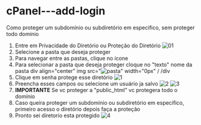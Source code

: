 # cPanel---add-login
Como proteger um subdomínio ou subdiretório em especifico, sem proteger todo dominio

1. Entre em Privacidade do Diretório ou Proteção do Diretório ![01](https://user-images.githubusercontent.com/79819298/135649338-586dfb8c-092b-4581-b6ae-707cda19b769.JPG)
2. Selecione a pasta que deseja proteger
3. Para navegar entre as pastas, clique no ícone
4. Para selecionar a pasta que deseja proteger cloque no "texto" nome da pasta  div align="center"
img src="![pasta](https://user-images.githubusercontent.com/79819298/135649335-bca600ac-98b0-4f44-8420-104438f22fd5.JPG)" width="0px" /
/div 
5. Clique em senha protege esse diretório ![1](https://user-images.githubusercontent.com/79819298/135649340-9fc32b88-a86d-4ee9-b4b1-8c7252ad39c6.JPG)
6. Preencha esses campos ou selecione um usuário ja salvo ![2](https://user-images.githubusercontent.com/79819298/135649343-acf06751-c9c5-4478-9c5a-89eded02ea7b.JPG) ![3](https://user-images.githubusercontent.com/79819298/135649344-1740b20a-aae5-4c29-b97e-17b68ae5c25c.JPG)
7. **IMPORTANTE** Se vc proteger a "public_html" vc protegera todo o domínio
8. Caso queira proteger um subdomínio ou subdiretório em especifico, primeiro acesso o diretório depois faça a proteção
9. Pronto sei diretorio esta protegido ![4](https://user-images.githubusercontent.com/79819298/135649329-1495f598-502d-422f-91d2-eac7996d6e1a.JPG) 

